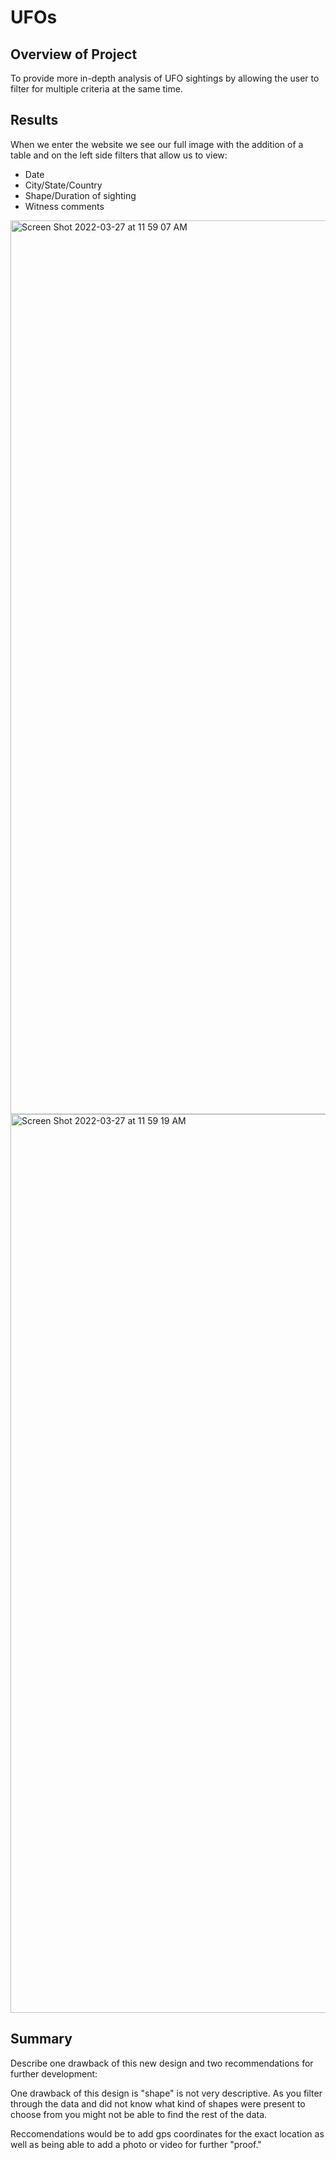 # UFOs
## Overview of Project 
To provide more in-depth analysis of UFO sightings by allowing the user to filter for multiple criteria at the same time.  

## Results

When we enter the website we see our full image with the addition of a table and on the left side filters that allow us to view:

* Date
* City/State/Country
* Shape/Duration of sighting
* Witness comments


<img width="1430" alt="Screen Shot 2022-03-27 at 11 59 07 AM" src="https://user-images.githubusercontent.com/95730183/160294362-1d81a1ec-b397-4bcf-a038-3f10e80d99c7.png">

<img width="1438" alt="Screen Shot 2022-03-27 at 11 59 19 AM" src="https://user-images.githubusercontent.com/95730183/160294375-daaff6eb-1610-4d14-af7e-bf4dc4d8e28c.png">

## Summary

Describe one drawback of this new design and two recommendations for further development:

One drawback of this design is "shape" is not very descriptive.  As you filter through the data and did not know what kind of shapes were present to choose from you might not be able to find the rest of the data.

Reccomendations would be to add gps coordinates for the exact location as well as being able to add a photo or video for further "proof."
